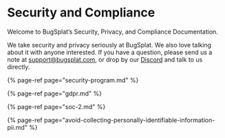 # Security and Compliance

Welcome to BugSplat’s Security, Privacy, and Compliance Documentation.

We take security and privacy seriously at BugSplat. We also love talking about it with anyone interested. If you have a question, please send us a note at  [support@bugsplat.com,](mailto:support@bugsplat.com) or drop by our [Discord](https://discord.gg/K4KjjRV5ve) and talk to us directly.

{% page-ref page="security-program.md" %}

{% page-ref page="gdpr.md" %}

{% page-ref page="soc-2.md" %}

{% page-ref page="avoid-collecting-personally-identifiable-information-pii.md" %}



